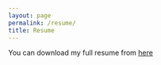 ```yaml
---
layout: page
permalink: /resume/
title: Resume
---
```

You can download my full resume from <a href="https://github.com/fahimehazari/resume/raw/main/fahimeh-azari-cv.pdf">here</a>
                                              
